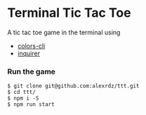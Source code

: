 # Terminal Tic Tac Toe

A tic tac toe game in the terminal using 

- [colors-cli](https://www.npmjs.com/package/colors-cli)
- [inquirer](https://www.npmjs.com/package/inquirer)

### Run the game

```
$ git clone git@github.com:alexrdz/ttt.git
$ cd ttt/
$ npm i -S
$ npm run start
```

